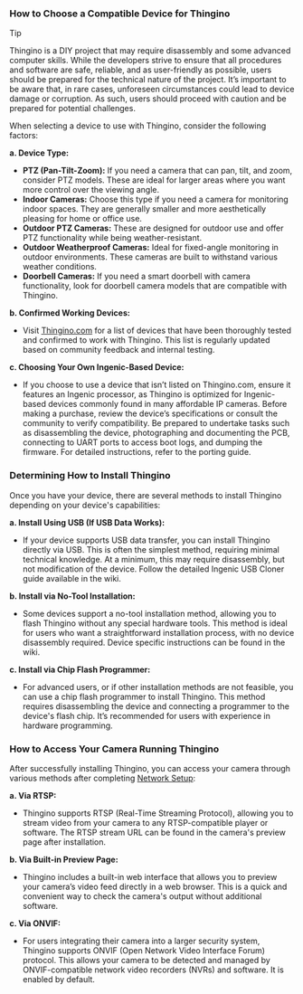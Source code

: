 ### How to Choose a Compatible Device for Thingino

> [!TIP]
> Thingino is a DIY project that may require disassembly and some advanced computer skills. While the developers strive to ensure that all procedures and software are safe, reliable, and as user-friendly as possible, users should be prepared for the technical nature of the project. It’s important to be aware that, in rare cases, unforeseen circumstances could lead to device damage or corruption. As such, users should proceed with caution and be prepared for potential challenges.

When selecting a device to use with Thingino, consider the following factors:

**a. Device Type:**
   - **PTZ (Pan-Tilt-Zoom):** If you need a camera that can pan, tilt, and zoom, consider PTZ models. These are ideal for larger areas where you want more control over the viewing angle.
   - **Indoor Cameras:** Choose this type if you need a camera for monitoring indoor spaces. They are generally smaller and more aesthetically pleasing for home or office use.
   - **Outdoor PTZ Cameras:** These are designed for outdoor use and offer PTZ functionality while being weather-resistant.
   - **Outdoor Weatherproof Cameras:** Ideal for fixed-angle monitoring in outdoor environments. These cameras are built to withstand various weather conditions.
   - **Doorbell Cameras:** If you need a smart doorbell with camera functionality, look for doorbell camera models that are compatible with Thingino.

**b. Confirmed Working Devices:**
   - Visit [Thingino.com](https://thingino.com) for a list of devices that have been thoroughly tested and confirmed to work with Thingino. This list is regularly updated based on community feedback and internal testing.

**c. Choosing Your Own Ingenic-Based Device:**
   - If you choose to use a device that isn’t listed on Thingino.com, ensure it features an Ingenic processor, as Thingino is optimized for Ingenic-based devices commonly found in many affordable IP cameras. Before making a purchase, review the device’s specifications or consult the community to verify compatibility. Be prepared to undertake tasks such as disassembling the device, photographing and documenting the PCB, connecting to UART ports to access boot logs, and dumping the firmware. For detailed instructions, refer to the porting guide.

### Determining How to Install Thingino

Once you have your device, there are several methods to install Thingino depending on your device's capabilities:

**a. Install Using USB (If USB Data Works):**
   - If your device supports USB data transfer, you can install Thingino directly via USB. This is often the simplest method, requiring minimal technical knowledge. At a minimum, this may require disassembly, but not modification of the device.  Follow the detailed Ingenic USB Cloner guide available in the wiki.

**b. Install via No-Tool Installation:**
   - Some devices support a no-tool installation method, allowing you to flash Thingino without any special hardware tools. This method is ideal for users who want a straightforward installation process, with no device disassembly required. Device specific instructions can be found in the wiki.

**c. Install via Chip Flash Programmer:**
   - For advanced users, or if other installation methods are not feasible, you can use a chip flash programmer to install Thingino. This method requires disassembling the device and connecting a programmer to the device's flash chip. It’s recommended for users with experience in hardware programming.

### How to Access Your Camera Running Thingino

After successfully installing Thingino, you can access your camera through various methods after completing [Network Setup](https://github.com/themactep/thingino-firmware/wiki/Configuring-Wi%E2%80%90Fi-Access):

**a. Via RTSP:**
   - Thingino supports RTSP (Real-Time Streaming Protocol), allowing you to stream video from your camera to any RTSP-compatible player or software. The RTSP stream URL can be found in the camera's preview page after installation.

**b. Via Built-in Preview Page:**
   - Thingino includes a built-in web interface that allows you to preview your camera’s video feed directly in a web browser. This is a quick and convenient way to check the camera's output without additional software.

**c. Via ONVIF:**
   - For users integrating their camera into a larger security system, Thingino supports ONVIF (Open Network Video Interface Forum) protocol. This allows your camera to be detected and managed by ONVIF-compatible network video recorders (NVRs) and software.  It is enabled by default.

